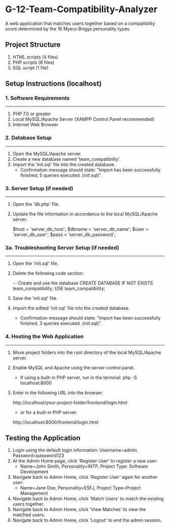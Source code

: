 # G-12-Team-Compatibility-Analyzer

A web application that matches users together based on a compatibility score 
determined by the 16 Myers-Briggs personality types.

## Project Structure

1. HTML scripts (4 files)
2. PHP scripts (8 files)
3. SQL script (1 file)

## Setup Instructions (localhost)

### 1. Software Requirements
----------------------------
1. PHP 7.0 or greater
2. Local MySQL/Apache Server (XAMPP Control Panel recommended)
3. Internet Web Browser

### 2. Database Setup
---------------------
1. Open the MySQL/Apache server.
2. Create a new database named 'team_compatibility'.
3. Import the 'init.sql' file into the created database.
   - Confirmation message should state: "Import has been successfully finished, 
     5 queries executed. (init.sql)".

### 3. Server Setup (if needed)
-------------------------------
1. Open the 'db.php' file.
2. Update the file information in accordance to the local MySQL/Apache server:
   
   $host = 'server_db_host';
   $dbname = 'server_db_name';
   $user = 'server_db_user';
   $pass = 'server_db_password';

### 3a. Troubleshooting Server Setup (if needed)
------------------------------------------------
1. Open the 'init.sql' file.
2. Delete the following code section:
   
   -- Create and use the database
   CREATE DATABASE IF NOT EXISTS team_compatibility;
   USE team_compatibility;

3. Save the 'init.sql' file.
4. Import the edited 'init.sql' file into the created database.
   - Confirmation message should state: "Import has been successfully finished, 
     3 queries executed. (init.sql)".

### 4. Hosting the Web Application
------------------------------
1. Move project folders into the root directory of the local MySQL/Apache server.
2. Enable MySQL and Apache using the server control panel.
   - If using a built-in PHP server, run in the terminal: php -S localhost:8000
3. Enter in the following URL into the browser:
   
   http://localhost/your-project-folder/frontend/login.html
   
   - or for a built-in PHP server:
   
   http://localhost:8000/frontend/login.html

## Testing the Application

1. Login using the default login information: Username=admin, Password=password123
2. At the Admin Home page, click 'Register User' to register a new user:
   - Name=John Smith, Personality=INTP, Project Type: Software Development
3. Navigate back to Admin Home, click 'Register User' again for another user:
   - Name=Jane Doe, Personality=ESFJ, Project Type=Project Management
4. Navigate back to Admin Home, click 'Match Users' to match the existing users
   together.
5. Navigate back to Admin Home, click 'View Matches' to view the matched users.
6. Navigate back to Admin Home, click 'Logout' to end the admin session.
